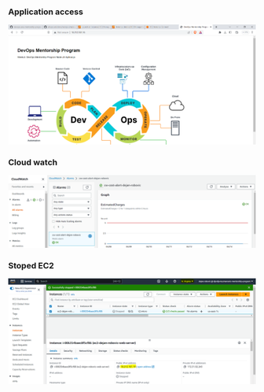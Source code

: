 ### Application access
![Application Access](application-access.png)
### Cloud watch
![Cloud watch](cloud-watch.png)
### Stoped EC2
![Ec2 stoped](ec2-stoped.png)